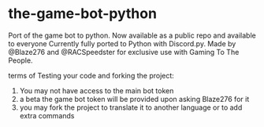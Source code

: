 # the-game-bot-python
Port of the game bot to python.
Now available as a public repo and available to everyone
Currently fully ported to Python with Discord.py.
Made by @Blaze276 and @RACSpeedster for exclusive use with Gaming To The People.

terms of Testing your code and forking the project:
1. You may not have access to the main bot token
2. a beta the game bot token will be provided upon asking Blaze276 for it
3. you may fork the project to translate it to another language or to add extra commands
